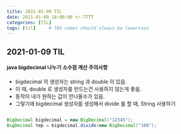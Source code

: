 ```yaml
---
title: 2021-01-09 TIL
date: 2021-01-09 18:00:00 +/-TTTT
categories: [TIL]
tags: [til]     # TAG names should always be lowercase
---
```

 
## 2021-01-09 TIL

#### java bigdecimal 나누기 소수점 계산 주의사항
- bigdecimal 의 생성자는 string 과 double 이 있음.
- 이 때, double 로 생성자를 만드는건 사용하지 않는게 좋음.
- 동작이 내가 원하는 값이 안나올수가 있음.
- 그렇기에 bigdecimal 생성자를 생성해서 divide 를 할 때, String 사용하기

```java

BigDecimal bigdecimal = new BigDecimal("12345");
BigDecimal tmp = bigdecimal.divide(new BigDecimal("100");

```